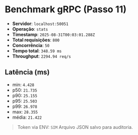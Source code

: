# Benchmark gRPC (Passo 11)
- **Servidor**: `localhost:50051`
- **Operação**: `stats`
- **Timestamp**: `2025-08-31T00:03:01.288Z`
- **Total requisições**: `800`
- **Concorrência**: `50`
- **Tempo total**: `348.59 ms`
- **Throughput**: `2294.94 req/s`
## Latência (ms)
- min: `4.428`
- p50: `21.735`
- p90: `25.155`
- p95: `25.503`
- p99: `26.978`
- max: `28.355`
- média: `21.422`

> Token via ENV: `SIM`
> Arquivo JSON salvo para auditoria.